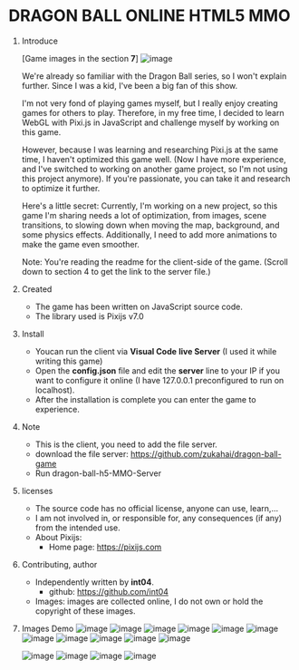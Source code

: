 # DRAGON BALL ONLINE HTML5 MMO

1. Introduce

     [Game images in the section **7**]
         ![image](https://github.com/int04/dragon-ball-h5-MMO/assets/20983238/0a169963-914f-45e6-bc91-6df39e33d8a9)


      We're already so familiar with the Dragon Ball series, so I won't explain further. Since I was a kid, I've been a big fan of this show.

      I'm not very fond of playing games myself, but I really enjoy creating games for others to play. Therefore, in my free time, I decided to learn WebGL with Pixi.js in JavaScript and challenge myself by working on this game.

    However, because I was learning and researching Pixi.js at the same time, I haven't optimized this game well. (Now I have more experience, and I've switched to working on another game project, so I'm not using this project anymore). If you're passionate, you can take it and research to optimize it further.

    Here's a little secret: Currently, I'm working on a new project, so this game I'm sharing needs a lot of optimization, from images, scene transitions, to slowing down when moving the map, background, and some physics effects. Additionally, I need to add more animations to make the game even smoother.

    Note: You're reading the readme for the client-side of the game. (Scroll down to section 4 to get the link to the server file.)

3. Created 
    - The game has been written on JavaScript source code.
    - The library used is Pixijs v7.0

4. Install

    -  Youcan run the client via **Visual Code** **live Server** (I used it while writing this game)
    -  Open the **config.json** file and edit the **server** line to your IP if you want to configure it online (I have 127.0.0.1 preconfigured to run on localhost).
    - After the installation is complete you can enter the game to experience.
5. Note
    - This is the client, you need to add the file server.
    - download the file server: https://github.com/zukahai/dragon-ball-game
    - Run dragon-ball-h5-MMO-Server

6. licenses
    - The source code has no official license, anyone can use, learn,...
    - I am not involved in, or responsible for, any consequences (if any) from the intended use.
    - About Pixijs:
        + Home page: https://pixijs.com

7. Contributing, author
    - Independently written by **int04**.
         + github: https://github.com/int04
     - Images: images are collected online, I do not own or hold the copyright of these images.

8. Images Demo
![image](https://github.com/int04/dragon-ball-h5-MMO/assets/20983238/ca3ecc95-8149-4abe-84e6-c099ecee0cb8)
   ![image](https://github.com/int04/dragon-ball-h5-MMO/assets/20983238/9cc745fc-17f6-409f-a635-afde6e05181e)
   ![image](https://github.com/int04/dragon-ball-h5-MMO/assets/20983238/3617defb-dbee-403b-a6f5-81fc24f6aef0)
   ![image](https://github.com/int04/dragon-ball-h5-MMO/assets/20983238/0a169963-914f-45e6-bc91-6df39e33d8a9)
   ![image](https://github.com/int04/dragon-ball-h5-MMO/assets/20983238/3cf864af-037b-4e56-8cfe-ffcef0fc0f01)
   ![image](https://github.com/int04/dragon-ball-h5-MMO/assets/20983238/e4c35d73-7956-41cf-aeb0-4acb2a20fc09)
    ![image](https://github.com/int04/dragon-ball-h5-MMO/assets/20983238/b3806faf-82a5-4e6d-85c6-bfa1c1bb450d)
   ![image](https://github.com/int04/dragon-ball-h5-MMO/assets/20983238/7b7f6bb2-6490-4ead-85cc-38596a1e19c8)
   ![image](https://github.com/int04/dragon-ball-h5-MMO/assets/20983238/61fabe78-fd08-4685-bc62-4d48db16e9d3)
   ![image](https://github.com/int04/dragon-ball-h5-MMO/assets/20983238/bc3c5a57-85f5-4a0f-9151-88cb575fdec3)
   ![image](https://github.com/int04/dragon-ball-h5-MMO/assets/20983238/241ebae0-d726-42ec-827f-4d548c16f4e2)

    ![image](https://github.com/int04/dragon-ball-h5-MMO/assets/20983238/a689cb76-3485-4d68-86e5-71fad5ee3b21)
   ![image](https://github.com/int04/dragon-ball-h5-MMO/assets/20983238/37a60a13-fc8b-418d-9576-1c0597910452)
   ![image](https://github.com/int04/dragon-ball-h5-MMO/assets/20983238/bd3b5a13-2601-4ffe-9f24-11f4f54d154d)
   ![image](https://github.com/int04/dragon-ball-h5-MMO/assets/20983238/61ace608-b257-48a9-a8ca-5093721d371a)
